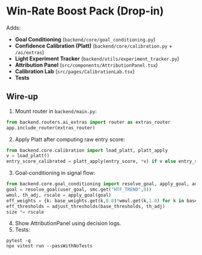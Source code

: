 # Win-Rate Boost Pack (Drop-in)

Adds:
- **Goal Conditioning** (`backend/core/goal_conditioning.py`)
- **Confidence Calibration (Platt)** (`backend/core/calibration.py` + `/ai/extras`)
- **Light Experiment Tracker** (`backend/utils/experiment_tracker.py`)
- **Attribution Panel** (`src/components/AttributionPanel.tsx`)
- **Calibration Lab** (`src/pages/CalibrationLab.tsx`)
- **Tests**

## Wire-up
1) Mount router in `backend/main.py`:
```python
from backend.routers.ai_extras import router as extras_router
app.include_router(extras_router)
```
2) Apply Platt after computing raw entry score:
```python
from backend.core.calibration import load_platt, platt_apply
v = load_platt()
entry_score_calibrated = platt_apply(entry_score, *v) if v else entry_score
```
3) Goal-conditioning in signal flow:
```python
from backend.core.goal_conditioning import resolve_goal, apply_goal, adjust_thresholds
goal = resolve_goal(user_goal, smc.get("HTF_TREND",0))
wmul, th_adj, rscale = apply_goal(goal)
eff_weights = {k: base_weights.get(k,0.0)*wmul.get(k,1.0) for k in base_weights}
eff_thresholds = adjust_thresholds(base_thresholds, th_adj)
size *= rscale
```
4) Show AttributionPanel using decision logs.
5) Tests:
```
pytest -q
npx vitest run --passWithNoTests
```
